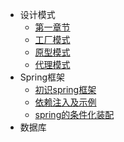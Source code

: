 - 设计模式
  -  [第一章节](desgin-pattern/Java面试必备：手写单例模式.md)
  -  [工厂模式](desgin-pattern/工厂模式超详解（代码示例）.md)
  -  [原型模式](desgin-pattern/设计模式之原型模式.md)
  -  [代理模式](desgin-pattern/设计模式之代理模式.md)
- Spring框架
  -  [初识spring框架](spring/【10分钟学Spring】：（一）初识Spring框架.md)
  -  [依赖注入及示例](spring/【10分钟学Spring】：（二）一文搞懂spring依赖注入（DI）.md)
  -  [spring的条件化装配](spring/【10分钟学Spring】：（三）你了解spring的高级装配吗_条件化装配bean.md)
- 数据库